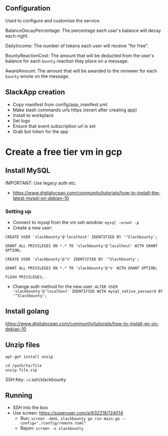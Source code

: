 ## Configuration
Used to configure and customise the service. 

BalanceDecayPercentage: The percentage each user's balance will decay each night.

DailyIncome: The number of tokens each user will receive "for free".

BountyReactionCost: The amount that will be deducted from the user's balance for each `bounty` reaction they place on a message.

AwardAmount: The amount that will be awarded to the reviewer for each `bounty` emote on the message.

## SlackApp creation
- Copy manifest from config/app_manifest.yml
- Make slash commands urls https (revert after creating app)
- Install to workplace
- Set logo
- Ensure that event subscription url is set
- Grab bot token for the app


# Create a free tier vm in gcp

## Install MySQL
IMPORTANT: Use legacy auth etc.
- https://www.digitalocean.com/community/tutorials/how-to-install-the-latest-mysql-on-debian-10

### Setting up
- Connect to mysql from the vm ssh window: `mysql -uroot -p`  
- Create a new user:
```
CREATE USER 'slackbounty'@'localhost' IDENTIFIED BY '^Slackbounty';

GRANT ALL PRIVILEGES ON *.* TO 'slackbounty'@'localhost' WITH GRANT OPTION;

CREATE USER 'slackbounty'@'%' IDENTIFIED BY '^Slackbounty';

GRANT ALL PRIVILEGES ON *.* TO 'slackbounty'@'%' WITH GRANT OPTION;

FLUSH PRIVILEGES;
```
- Change auth method for the new user:
`ALTER USER 'slackbounty'@'localhost' IDENTIFIED WITH mysql_native_password BY '^Slackbounty';`


## Install golang
https://www.digitalocean.com/community/tutorials/how-to-install-go-on-debian-10

## Unzip files
```
apt-get install unzip

cd /path/to/file
unzip file.zip
```

SSH Key: ~/.ssh/slackbounty

## Running
- SSH into the box
- Use screen: https://superuser.com/a/632219/124014
  - Run: `screen -dmSL slackbounty go run main.go --config="./config/remote.toml"`
  - Rejoin: `screen -x slackbounty`
